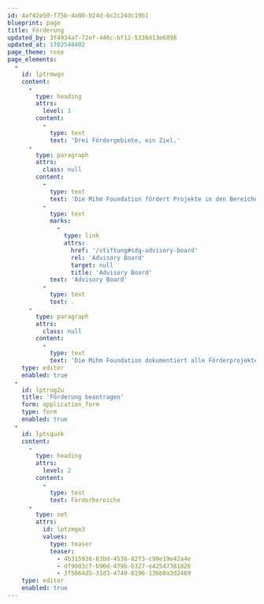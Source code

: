 ```yaml
---
id: 4af42e50-f75b-4a00-b24d-6c2c24dc19b1
blueprint: page
title: Förderung
updated_by: 3f4934a7-72ef-446c-bf12-5336d13e6898
updated_at: 1702540402
page_theme: rose
page_elements:
  -
    id: lptrmwgn
    content:
      -
        type: heading
        attrs:
          level: 1
        content:
          -
            type: text
            text: 'Drei Fördergebiete, ein Ziel.'
      -
        type: paragraph
        attrs:
          class: null
        content:
          -
            type: text
            text: 'Die Mihm Foundation fördert Projekte in den Bereichen Bildung, Gesundheit sowie aus dem Sensebezirk, die einen Beitrag zur Zielerreichung der SDGs leisten. Die Förderung geschieht stets im Verbund mit anderen Partnern und engagierten Akteuren. Die Selektion der Förderprojekte erfolgt durch das auf das Fördergebiet spezialisierte und unabhängige '
          -
            type: text
            marks:
              -
                type: link
                attrs:
                  href: '/stiftung#sdg-advisory-board'
                  rel: 'Advisory Board'
                  target: null
                  title: 'Advisory Board'
            text: 'Advisory Board'
          -
            type: text
            text: .
      -
        type: paragraph
        attrs:
          class: null
        content:
          -
            type: text
            text: 'Die Mihm Foundation dokumentiert alle Förderprojekte auf der Webseite. Das Advisory Board misst deren Wirkung anhand der offiziellen Indikatoren der Sustainable Development Goals. So werden sowohl die Wirkung der Projekte als auch das Wirken der Mihm Foundation gestärkt.'
    type: editor
    enabled: true
  -
    id: lptrug2u
    title: 'Förderung beantragen'
    form: application_form
    type: form
    enabled: true
  -
    id: lptsquzk
    content:
      -
        type: heading
        attrs:
          level: 2
        content:
          -
            type: text
            text: Förderbereiche
      -
        type: set
        attrs:
          id: lptzmge3
          values:
            type: teaser
            teaser:
              - 4b315936-63bd-4536-82f3-c99e19e42a4e
              - df9003cf-b90d-479b-b327-e42547381826
              - 3f5064d5-31d3-4749-8196-136b0a3d2469
    type: editor
    enabled: true
---
```

